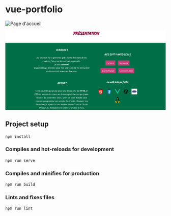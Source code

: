 # vue-portfolio

![Page d'accueil](../Pagedaccueil.png)

![Page de présentation](./Images/Presentation.png)

## Project setup
```
npm install
```

### Compiles and hot-reloads for development
```
npm run serve
```

### Compiles and minifies for production
```
npm run build
```

### Lints and fixes files
```
npm run lint
```
